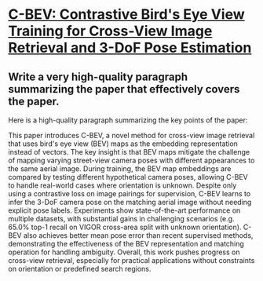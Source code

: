 # [C-BEV: Contrastive Bird's Eye View Training for Cross-View Image   Retrieval and 3-DoF Pose Estimation](https://arxiv.org/abs/2312.08060)

## Write a very high-quality paragraph summarizing the paper that effectively covers the paper.

 Here is a high-quality paragraph summarizing the key points of the paper:

This paper introduces C-BEV, a novel method for cross-view image retrieval that uses bird's eye view (BEV) maps as the embedding representation instead of vectors. The key insight is that BEV maps mitigate the challenge of mapping varying street-view camera poses with different appearances to the same aerial image. During training, the BEV map embeddings are compared by testing different hypothetical camera poses, allowing C-BEV to handle real-world cases where orientation is unknown. Despite only using a contrastive loss on image pairings for supervision, C-BEV learns to infer the 3-DoF camera pose on the matching aerial image without needing explicit pose labels. Experiments show state-of-the-art performance on multiple datasets, with substantial gains in challenging scenarios (e.g. 65.0% top-1 recall on VIGOR cross-area split with unknown orientation). C-BEV also achieves better mean pose error than recent supervised methods, demonstrating the effectiveness of the BEV representation and matching operation for handling ambiguity. Overall, this work pushes progress on cross-view retrieval, especially for practical applications without constraints on orientation or predefined search regions.
